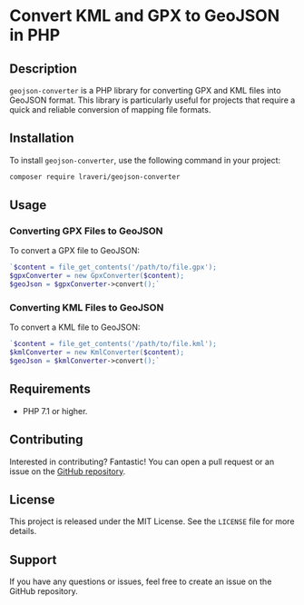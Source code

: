 # Convert KML and GPX to GeoJSON in PHP

## Description
`geojson-converter` is a PHP library for converting GPX and KML files into GeoJSON format. This library is particularly useful for projects that require a quick and reliable conversion of mapping file formats.

## Installation
To install `geojson-converter`, use the following command in your project:

```bash
composer require lraveri/geojson-converter
```

## Usage

### Converting GPX Files to GeoJSON

To convert a GPX file to GeoJSON:

```php
`$content = file_get_contents('/path/to/file.gpx');
$gpxConverter = new GpxConverter($content);
$geoJson = $gpxConverter->convert();` 
```

### Converting KML Files to GeoJSON

To convert a KML file to GeoJSON:

```php
`$content = file_get_contents('/path/to/file.kml');
$kmlConverter = new KmlConverter($content);
$geoJson = $kmlConverter->convert();` 
```

## Requirements

-   PHP 7.1 or higher.

## Contributing

Interested in contributing? Fantastic! You can open a pull request or an issue on the [GitHub repository](https://github.com/lraveri/geojson-converter).

## License

This project is released under the MIT License. See the `LICENSE` file for more details.

## Support

If you have any questions or issues, feel free to create an issue on the GitHub repository.
